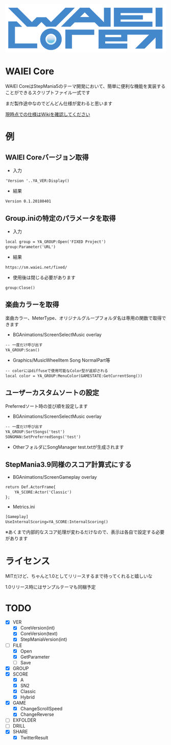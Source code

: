 <img src="sample/img/core-logo.png" alt="WAIEI Coreロゴ" title="WAIEI Coreロゴ">

# WAIEI Core
WAIEI CoreはStepMania5のテーマ開発において、簡単に便利な機能を実装することができるスクリプトファイル一式です

まだ製作途中なのでどんどん仕様が変わると思います

[現時点での仕様はWikiを確認してください](wiki)


# 例
## WAIEI Coreバージョン取得

- 入力

```
'Version '..YA_VER:Display()
```

- 結果

```
Version 0.1.20180401
```

## Group.iniの特定のパラメータを取得

- 入力

```
local group = YA_GROUP:Open('FIXED Project')
group:Parameter('URL')
```

- 結果

```
https://sm.waiei.net/fixed/
```

- 使用後は閉じる必要があります

```
group:Close()
```

## 楽曲カラーを取得
楽曲カラー、MeterType、オリジナルグループフォルダ名は専用の関数で取得できます

- BGAnimations/ScreenSelectMusic overlay

```
-- 一度だけ呼び出す
YA_GROUP:Scan()
```

- Graphics/MusicWheelItem Song NormalPart等

```
-- colorにはdiffuseで使用可能なColor型が返却される
local color = YA_GROUP:MenuColor(GAMESTATE:GetCurrentSong())
```

## ユーザーカスタムソートの設定
Preferredソート時の並び順を設定します

- BGAnimations/ScreenSelectMusic overlay

```
-- 一度だけ呼び出す
YA_GROUP:SortSongs('test')
SONGMAN:SetPreferredSongs('test')
```

- OtherフォルダにSongManager test.txtが生成されます

## StepMania3.9同様のスコア計算式にする

- BGAnimations/ScreenGameplay overlay

```
return Def.ActorFrame{
    YA_SCORE:Actor('Classic')
};
```

- Metrics.ini

```
[Gameplay]
UseInternalScoring=YA_SCORE:InternalScoring()
```

※あくまで内部的なスコア処理が変わるだけなので、表示は各自で設定する必要があります


# ライセンス
MITだけど、ちゃんと1.0としてリリースするまで待ってくれると嬉しいな

1.0リリース時にはサンプルテーマも同梱予定


# TODO
- [x] VER
    - [x] CoreVersion(int)
    - [x] CoreVersion(text)
    - [x] StepManiaVersion(int)
- [ ] FILE
    - [x] Open
    - [x] GetParameter
    - [ ] Save
- [x] GROUP
- [x] SCORE
    - [x] A
    - [x] SN2
    - [x] Classic
    - [x] Hybrid
- [x] GAME
    - [x] ChangeScrollSpeed
    - [x] ChangeReverse
- [ ] EXFOLDER
- [ ] DRILL
- [x] SHARE
    - [x] TwitterResult
